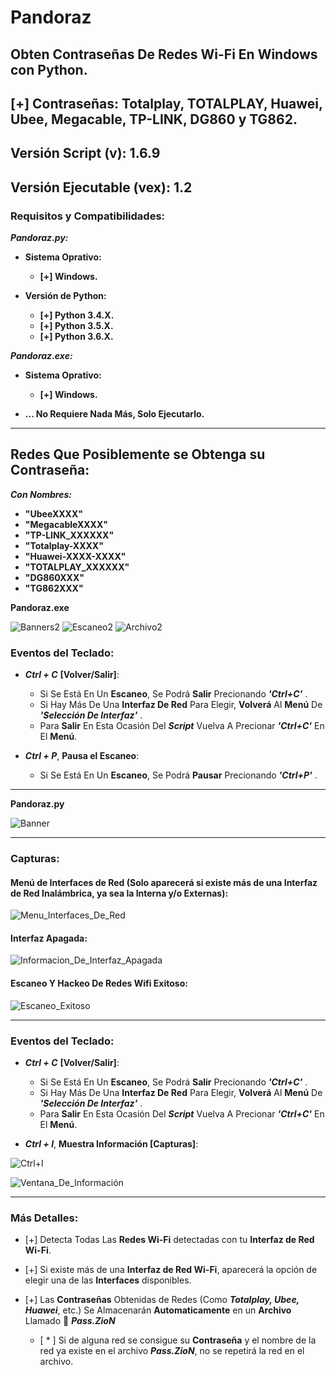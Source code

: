 # Pandoraz
## Obten Contraseñas De Redes Wi-Fi En Windows con Python.
## [+] Contraseñas: Totalplay, TOTALPLAY, Huawei, Ubee, Megacable, TP-LINK, DG860 y TG862.
## Versión Script (v): 1.6.9
## Versión Ejecutable (vex): 1.2

### Requisitos y Compatibilidades:

___Pandoraz.py:___

   * __Sistema Oprativo:__
     * __[+] Windows.__
     
   * __Versión de Python:__
     * __[+] Python 3.4.X.__
     * __[+] Python 3.5.X.__
     * __[+] Python 3.6.X.__

___Pandoraz.exe:___

   * __Sistema Oprativo:__
     * __[+] Windows.__
     
   * __... No Requiere Nada Más, Solo Ejecutarlo.__
   
- - -

## Redes Que Posiblemente se Obtenga su Contraseña:

***Con Nombres:***

 * __"UbeeXXXX"__
 * __"MegacableXXXX"__
 * __"TP-LINK_XXXXXX"__
 * __"Totalplay-XXXX"__
 * __"Huawei-XXXX-XXXX"__
 * __"TOTALPLAY_XXXXXX"__
 * __"DG860XXX"__
 * __"TG862XXX"__

__Pandoraz.exe__

![Banners2](Vex/Capturas/Banner.png "Banners2")
![Escaneo2](Vex/Capturas/Escaneo.png "Escaneo2")
![Archivo2](Vex/Capturas/Archivo.png "Archivo2")

### Eventos del Teclado:

* ___Ctrl + C___ __[Volver/Salir]__:

    * Si Se Está En Un __Escaneo__, Se Podrá __Salir__ Precionando ***'Ctrl+C'*** .
    * Si Hay Más De Una __Interfaz De Red__ Para Elegir, __Volverá__ Al __Menú__ De ***'Selección De Interfaz'*** .
    * Para __Salir__ En Esta Ocasión Del ___Script___ Vuelva A Precionar ***'Ctrl+C'*** En El __Menú__.

* ___Ctrl + P___, __Pausa el Escaneo__:

    * Si Se Está En Un __Escaneo__, Se Podrá __Pausar__ Precionando ***'Ctrl+P'*** .

- - -

__Pandoraz.py__

![Banner](Capturas/Banners.png "Banners")

- - -
### Capturas:

#### Menú de Interfaces de Red (Solo aparecerá si existe más de una Interfaz de Red Inalámbrica, ya sea la Interna y/o Externas):

![Menu_Interfaces_De_Red](Capturas/Menu_Interfaces_De_Red.png "Menú Interfaces De Red")

#### Interfaz Apagada:

![Informacion_De_Interfaz_Apagada](Capturas/Información_De_Interfaz_Apagada.png "Información De Interfaz Apagada")

#### Escaneo Y Hackeo De Redes Wifi Exitoso:

![Escaneo_Exitoso](Capturas/Escaneo_Exitoso.png "Escaneo Exitoso")

- - -

### Eventos del Teclado:

* ___Ctrl + C___ __[Volver/Salir]__:

    * Si Se Está En Un __Escaneo__, Se Podrá __Salir__ Precionando ***'Ctrl+C'*** .
    * Si Hay Más De Una __Interfaz De Red__ Para Elegir, __Volverá__ Al __Menú__ De ***'Selección De Interfaz'*** .
    * Para __Salir__ En Esta Ocasión Del ___Script___ Vuelva A Precionar ***'Ctrl+C'*** En El __Menú__.

* ___Ctrl + I___, __Muestra Información [Capturas]__:

![Ctrl+I](Capturas/Ctrl+I.png "Precionando 'Ctrl+I'")


![Ventana_De_Información](Capturas/Ventana_De_Información.png "Ventana De Información")


- - -

### Más Detalles:

* [+] Detecta Todas Las __Redes Wi-Fi__ detectadas con tu __Interfaz de Red Wi-Fi__.

* [+] Si existe más de una __Interfaz de Red Wi-Fi__, aparecerá la opción de elegir una de las __Interfaces__ disponibles.

* [+] Las __Contraseñas__ Obtenidas de Redes (Como ___Totalplay, Ubee, Huawei___, etc.) Se Almacenarán __Automaticamente__ en un __Archivo__ Llamado 📶 ___Pass.ZioN___
  
  * [ \* ] Si de alguna red se consigue su __Contraseña__ y el nombre de la red ya existe en el archivo ___Pass.ZioN___, no se repetirá la red en el archivo.

